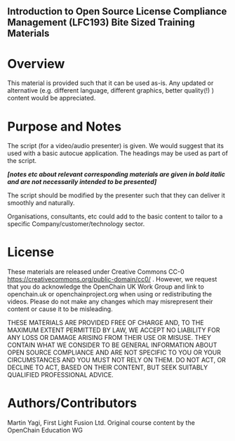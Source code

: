 ## Introduction to Open Source License Compliance Management (LFC193) Bite Sized Training Materials

# Overview

This material is provided such that it can be used as-is. Any updated or alternative (e.g. different language, different graphics, better quality(!) ) content would be appreciated.

# Purpose and Notes

The script (for a video/audio presenter) is given. We would suggest that its used with a basic autocue application. The headings may be used as part of the script.

_**[notes etc about relevant corresponding materials are given in bold italic and are not necessarily intended to be presented]**_

The script should be modified by the presenter such that they can deliver it smoothly and naturally.

Organisations, consultants, etc could add to the basic content to tailor to a specific Company/customer/technology sector.



# License
These materials are released under Creative Commons CC-0 https://creativecommons.org/public-domain/cc0/ . However, we request that you do acknowledge the OpenChain UK Work Group and link to openchain.uk or openchainproject.org when using or redistributing the videos. Please do not make any changes which may misrepresent their content or cause it to be misleading. 

THESE MATERIALS ARE PROVIDED FREE OF CHARGE AND, TO THE MAXIMUM EXTENT PERMITTED BY LAW, WE ACCEPT NO LIABILITY FOR ANY LOSS OR DAMAGE ARISING FROM THEIR USE OR MISUSE. THEY CONTAIN WHAT WE CONSIDER TO BE GENERAL INFORMATION ABOUT OPEN SOURCE COMPLIANCE AND ARE NOT SPECIFIC TO YOU OR YOUR CIRCUMSTANCES AND YOU MUST NOT RELY ON THEM. DO NOT ACT, OR DECLINE TO ACT, BASED ON THEIR CONTENT, BUT SEEK SUITABLY QUALIFIED PROFESSIONAL ADVICE. 

# Authors/Contributors
Martin Yagi, First Light Fusion Ltd.
Original course content by the OpenChain Education WG

